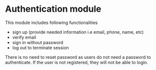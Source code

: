 # Authentication module

This module includes following functionalities

- sign up (provide needed information i.e email, phone, name, etc)
- verify email
- sign in without password
- log out to terminate session

There is no need to reset password as users do not need a password to authenticate.
If the user is not registered, they will not be able to login.
